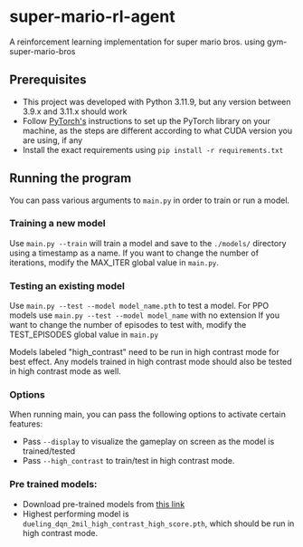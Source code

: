 # super-mario-rl-agent
A reinforcement learning implementation for super mario bros. using gym-super-mario-bros

## Prerequisites
 - This project was developed with Python 3.11.9, but any version between 3.9.x and 3.11.x should work
 - Follow [PyTorch's](https://pytorch.org/get-started/locally/) instructions to set up the PyTorch library on your machine, as the steps are different according to what CUDA version you are using, if any
 - Install the exact requirements using `pip install -r requirements.txt`

## Running the program
You can pass various arguments to `main.py` in order to train or run a model.

### Training a new model
Use `main.py --train` will train a model and save to the `./models/` directory using a timestamp as a name.
If you want to change the number of iterations, modify the MAX_ITER global value in `main.py`.

### Testing an existing model
Use `main.py --test --model model_name.pth` to test a model. For PPO models use `main.py --test --model model_name` with no extension
If you want to change the number of episodes to test with, modify the TEST_EPISODES global value in `main.py`

Models labeled "high_contrast" need to be run in high contrast mode for best effect. Any models trained in high contrast mode should also be tested in high contrast mode as well.

### Options
When running main, you can pass the following options to activate certain features:
- Pass `--display` to visualize the gameplay on screen as the model is trained/tested
- Pass `--high_contrast` to train/test in high contrast mode.

### Pre trained models:
- Download pre-trained models from [this link](https://drive.google.com/drive/folders/1yHWp3ArquET8U2CG6De0eD_veRkJHwHn?usp=sharing)
- Highest performing model is `dueling_dqn_2mil_high_contrast_high_score.pth`, which should be run in high contrast mode.
